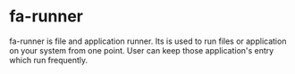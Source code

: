 # fa-runner
fa-runner is file and application runner. Its is used to run files or application on your system from one point. User can keep those application's entry which run frequently.
